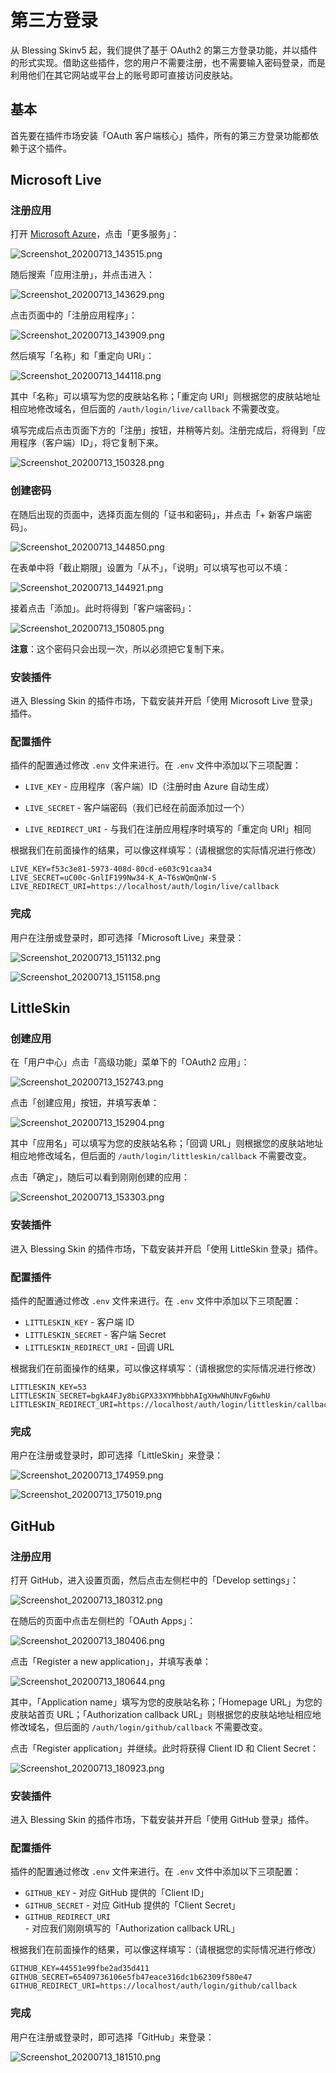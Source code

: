 # 第三方登录

从 Blessing Skinv5 起，我们提供了基于 OAuth2 的第三方登录功能，并以插件的形式实现。借助这些插件，您的用户不需要注册，也不需要输入密码登录，而是利用他们在其它网站或平台上的账号即可直接访问皮肤站。

## 基本

首先要在插件市场安装「OAuth 客户端核心」插件，所有的第三方登录功能都依赖于这个插件。

## Microsoft Live

### 注册应用

打开 [Microsoft Azure](https://portal.azure.com/)，点击「更多服务」：

![Screenshot_20200713_143515.png](https://i.loli.net/2020/07/13/IkhcFadqiUrfYPQ.png)

随后搜索「应用注册」，并点击进入：

![Screenshot_20200713_143629.png](https://i.loli.net/2020/07/13/HeAyG3sv89MR1Wo.png)

点击页面中的「注册应用程序」：

![Screenshot_20200713_143909.png](https://i.loli.net/2020/07/13/lrxyMtE7Qob3Jc2.png)

然后填写「名称」和「重定向 URI」：

![Screenshot_20200713_144118.png](https://i.loli.net/2020/07/13/9ngb7k3wtrDT5zc.png)

其中「名称」可以填写为您的皮肤站名称；「重定向 URI」则根据您的皮肤站地址相应地修改域名，但后面的 `/auth/login/live/callback` 不需要改变。

填写完成后点击页面下方的「注册」按钮，并稍等片刻。注册完成后，将得到「应用程序（客户端）ID」，将它复制下来。

![Screenshot_20200713_150328.png](https://i.loli.net/2020/07/13/BPEOTpHVNb1WLus.png)

### 创建密码

在随后出现的页面中，选择页面左侧的「证书和密码」，并点击「+ 新客户端密码」。

![Screenshot_20200713_144850.png](https://i.loli.net/2020/07/13/2i3G8MmSK97JhoY.png)

在表单中将「截止期限」设置为「从不」，「说明」可以填写也可以不填：

![Screenshot_20200713_144921.png](https://i.loli.net/2020/07/13/ZET6qkRWObvmlFu.png)

接着点击「添加」。此时将得到「客户端密码」：

![Screenshot_20200713_150805.png](https://i.loli.net/2020/07/13/OtTxNumLY91cpnb.png)

**注意**：这个密码只会出现一次，所以必须把它复制下来。

### 安装插件

进入 Blessing Skin 的插件市场，下载安装并开启「使用 Microsoft Live 登录」插件。

### 配置插件

插件的配置通过修改 `.env` 文件来进行。在 `.env` 文件中添加以下三项配置：

- `LIVE_KEY` - 应用程序（客户端）ID（注册时由 Azure 自动生成）

- `LIVE_SECRET` - 客户端密码（我们已经在前面添加过一个）

- `LIVE_REDIRECT_URI` - 与我们在注册应用程序时填写的「重定向 URI」相同

根据我们在前面操作的结果，可以像这样填写：（请根据您的实际情况进行修改）

```
LIVE_KEY=f53c3e81-5973-408d-80cd-e603c91caa34
LIVE_SECRET=uC00c-GnlIF199Nw34-K_A~T6sWQmQnW-S
LIVE_REDIRECT_URI=https://localhost/auth/login/live/callback
```

### 完成

用户在注册或登录时，即可选择「Microsoft Live」来登录：

![Screenshot_20200713_151132.png](https://i.loli.net/2020/07/13/F3TQZ1tGVsImgWD.png)

![Screenshot_20200713_151158.png](https://i.loli.net/2020/07/13/xAXh3JLmZwnv1cz.png)

## LittleSkin

### 创建应用

在「用户中心」点击「高级功能」菜单下的「OAuth2 应用」：

![Screenshot_20200713_152743.png](https://i.loli.net/2020/07/13/AoHYj1ngkGzVMdu.png)

点击「创建应用」按钮，并填写表单：

![Screenshot_20200713_152904.png](https://i.loli.net/2020/07/13/4GphFc7WC6rwn8U.png)

其中「应用名」可以填写为您的皮肤站名称；「回调 URL」则根据您的皮肤站地址相应地修改域名，但后面的 `/auth/login/littleskin/callback` 不需要改变。

点击「确定」，随后可以看到刚刚创建的应用：

![Screenshot_20200713_153303.png](https://i.loli.net/2020/07/13/edpgfMz9CnqLJGy.png)

### 安装插件

进入 Blessing Skin 的插件市场，下载安装并开启「使用 LittleSkin 登录」插件。

### 配置插件

插件的配置通过修改 `.env` 文件来进行。在 `.env` 文件中添加以下三项配置：

- `LITTLESKIN_KEY` - 客户端 ID
- `LITTLESKIN_SECRET` - 客户端 Secret
- `LITTLESKIN_REDIRECT_URI` - 回调 URL

根据我们在前面操作的结果，可以像这样填写：（请根据您的实际情况进行修改）

```
LITTLESKIN_KEY=53
LITTLESKIN_SECRET=bgkA4FJy8biGPX33XYMhbbhAIgXHwNhUNvFg6whU
LITTLESKIN_REDIRECT_URI=https://localhost/auth/login/littleskin/callback
```

### 完成

用户在注册或登录时，即可选择「LittleSkin」来登录：

![Screenshot_20200713_174959.png](https://i.loli.net/2020/07/13/esklFQ3MngJVEpa.png)

![Screenshot_20200713_175019.png](https://i.loli.net/2020/07/13/WqEN9c34yXZbCrL.png)

## GitHub

### 注册应用

打开 GitHub，进入设置页面，然后点击左侧栏中的「Develop settings」：

![Screenshot_20200713_180312.png](https://i.loli.net/2020/07/13/XadcJiyp9TlvC8R.png)

在随后的页面中点击左侧栏的「OAuth Apps」：

![Screenshot_20200713_180406.png](https://i.loli.net/2020/07/13/fNKvULY1ijC7dZ2.png)

点击「Register a new application」，并填写表单：

![Screenshot_20200713_180644.png](https://i.loli.net/2020/07/13/t5KRSWIvjw4gu3n.png)

其中，「Application name」填写为您的皮肤站名称；「Homepage URL」为您的皮肤站首页 URL；「Authorization callback URL」则根据您的皮肤站地址相应地修改域名，但后面的 `/auth/login/github/callback` 不需要改变。

点击「Register application」并继续。此时将获得 Client ID 和 Client Secret：

![Screenshot_20200713_180923.png](https://i.loli.net/2020/07/13/jxz5ZYhiIPfvgqe.png)

### 安装插件

进入 Blessing Skin 的插件市场，下载安装并开启「使用 GitHub 登录」插件。

### 配置插件

插件的配置通过修改 `.env` 文件来进行。在 `.env` 文件中添加以下三项配置：

- `GITHUB_KEY` - 对应 GitHub 提供的「Client ID」
- `GITHUB_SECRET` - 对应 GitHub 提供的「Client Secret」
- `GITHUB_REDIRECT_URI` - 对应我们刚刚填写的「Authorization callback URL」

根据我们在前面操作的结果，可以像这样填写：（请根据您的实际情况进行修改）

```
GITHUB_KEY=44551e99fbe2ad35d411
GITHUB_SECRET=65409736106e5fb47eace316dc1b62309f580e47
GITHUB_REDIRECT_URI=https://localhost/auth/login/github/callback
```

### 完成

用户在注册或登录时，即可选择「GitHub」来登录：

![Screenshot_20200713_181510.png](https://i.loli.net/2020/07/13/HG4d6oacFrk5hgD.png)